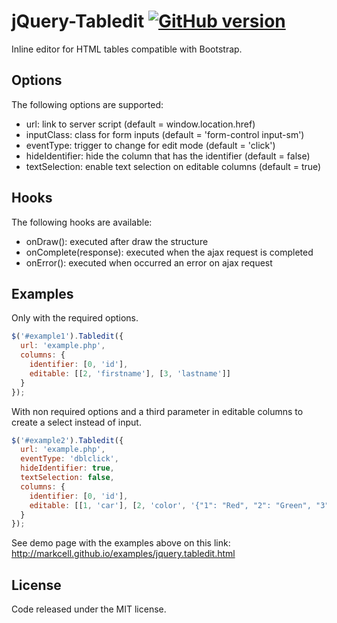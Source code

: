 # jQuery-Tabledit [![GitHub version](https://badge.fury.io/gh/markcell%2FjQuery-Tabledit.svg)](http://badge.fury.io/gh/markcell%2FjQuery-Tabledit)
Inline editor for HTML tables compatible with Bootstrap.

## Options
The following options are supported:
* url: link to server script (default = window.location.href)
* inputClass: class for form inputs (default = 'form-control input-sm')
* eventType: trigger to change for edit mode (default = 'click')
* hideIdentifier: hide the column that has the identifier (default = false)
* textSelection: enable text selection on editable columns (default = true)

## Hooks
The following hooks are available:
* onDraw(): executed after draw the structure
* onComplete(response): executed when the ajax request is completed
* onError(): executed when occurred an error on ajax request

## Examples
Only with the required options.

```js
$('#example1').Tabledit({
  url: 'example.php',
  columns: {
    identifier: [0, 'id'],                    
    editable: [[2, 'firstname'], [3, 'lastname']]
  }
});
```

With non required options and a third parameter in editable columns to create a select instead of input.

```js
$('#example2').Tabledit({
  url: 'example.php',
  eventType: 'dblclick',
  hideIdentifier: true,
  textSelection: false,
  columns: {
    identifier: [0, 'id'],                    
    editable: [[1, 'car'], [2, 'color', '{"1": "Red", "2": "Green", "3": "Blue"}']]
  }
});
```

See demo page with the examples above on this link: 
http://markcell.github.io/examples/jquery.tabledit.html

## License
Code released under the MIT license.
